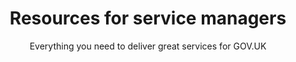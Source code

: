 ---
layout: role-index
title: Resources for service managers
subtitle: Everything you need to deliver great services for GOV.UK
audience: service-managers
hero: Digital by Default Service Standard
---